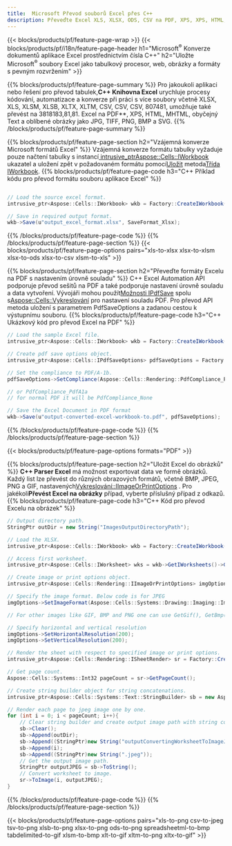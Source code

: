 ```yaml
---
title:  Microsoft Převod souborů Excel přes C++
description: Převeďte Excel XLS, XLSX, ODS, CSV na PDF, XPS, XPS, HTML, JPEG a další formáty 381 81 jen s několika málo řádky 381
---
```

{{< blocks/products/pf/feature-page-wrap >}}
{{< blocks/products/pf/i18n/feature-page-header h1="Microsoft<sup>&reg;</sup> Konverze dokumentů aplikace Excel prostřednictvím čísla C++" h2="Uložte Microsoft<sup>&reg;</sup> soubory Excel jako tabulkový procesor, web, obrázky a formáty s pevným rozvržením" >}}

{{% blocks/products/pf/feature-page-summary %}}
 Pro jakoukoli aplikaci nebo řešení pro převod tabulek,**C++ Knihovna Excel** urychluje procesy kódování, automatizace a konverze při práci s více soubory včetně XLSX, XLS, XLSM, XLSB, XLTX, XLTM, CSV, CSV, CSV, 807481, umožňuje také převést na 3818183,81,81. Excel na PDF**, XPS, HTML, MHTML, obyčejný Text a oblíbené obrázky jako JPG, TIFF, PNG, BMP a SVG.
{{% /blocks/products/pf/feature-page-summary %}}

{{% blocks/products/pf/feature-page-section h2="Vzájemná konverze Microsoft formátů Excel" %}}
 Vzájemná konverze formátu tabulky vyžaduje pouze načtení tabulky s instancí[ intrusive_ptr<Aspose::Cells::IWorkbook>](https://reference.aspose.com/cells/cpp/class/aspose.cells.i_workbook) ukazatel a uložení zpět v požadovaném formátu pomocí[Uložit](https://reference.aspose.com/cells/cpp/class/aspose.cells.i_workbook#a9460f52a2dec8f4bf623a4905167d997) metoda[Třída IWorkbook](https://reference.aspose.com/cells/cpp/class/aspose.cells.i_workbook).
{{% blocks/products/pf/feature-page-code h3="C++ Příklad kódu pro převod formátu souboru aplikace Excel" %}}

```cs

// Load the source excel format.
intrusive_ptr<Aspose::Cells::IWorkbook> wkb = Factory::CreateIWorkbook(u"src_excel_file.xls");

// Save in required output format.
wkb->Save(u"output_excel_format.xlsx", SaveFormat_Xlsx);

```
{{% /blocks/products/pf/feature-page-code %}}
{{% /blocks/products/pf/feature-page-section %}}
{{< blocks/products/pf/feature-page-options pairs="xls-to-xlsx xlsx-to-xlsm xlsx-to-ods xlsx-to-csv xlsm-to-xls" >}}


{{% blocks/products/pf/feature-page-section h2="Převeďte formáty Excelu na PDF s nastavením úrovně souladu" %}}
 C++ Excel Automation API podporuje převod sešitů na PDF a také podporuje nastavení úrovně souladu a data vytvoření. Vývojáři mohou použít[Možnosti IPdfSave](https://reference.aspose.com/cells/cpp/class/aspose.cells.i_pdf_save_options) spolu s[Aspose::Cells::Vykreslování](https://reference.aspose.com/cells/cpp/namespace/aspose.cells.rendering) pro nastavení souladu PDF. Pro převod API metoda uložení s parametrem PdfSaveOptions a zadanou cestou k výstupnímu souboru.
{{% blocks/products/pf/feature-page-code h3="C++ Ukázkový kód pro převod Excel na PDF" %}}

```cs
// Load the sample Excel file.
intrusive_ptr<Aspose::Cells::IWorkbook> wkb = Factory::CreateIWorkbook(u"sample-convert-excel-to.pdf");

// Create pdf save options object.
intrusive_ptr<Aspose::Cells::IPdfSaveOptions> pdfSaveOptions = Factory::CreateIPdfSaveOptions();

// Set the compliance to PDF/A-1b.
pdfSaveOptions->SetCompliance(Aspose::Cells::Rendering::PdfCompliance_PdfA1b);

// or PdfCompliance_PdfA1a 
// for normal PDF it will be PdfCompliance_None

// Save the Excel Document in PDF format
wkb->Save(u"output-converted-excel-workbook-to.pdf", pdfSaveOptions);


```
{{% /blocks/products/pf/feature-page-code %}}
{{% /blocks/products/pf/feature-page-section %}}

{{< blocks/products/pf/feature-page-options formats="PDF" >}}

{{% blocks/products/pf/feature-page-section h2="Uložit Excel do obrázků" %}}
**C++ Parser Excel** má možnost exportovat data ve formě obrázků. Každý list lze převést do různých obrazových formátů, včetně BMP, JPEG, PNG a GIF, nastavených[Vykreslování::IImageOrPrintOptions](https://reference.aspose.com/cells/cpp/class/aspose.cells.rendering.i_image_or_print_options) . Pro jakékoli**Převést Excel na obrázky** případ, vyberte příslušný případ z odkazů.
{{% blocks/products/pf/feature-page-code h3="C++ Kód pro převod Excelu na obrázek" %}}

```cs
// Output directory path.
StringPtr outDir = new String("ImagesOutputDirectoryPath");

// Load the XLSX.
intrusive_ptr<Aspose::Cells::IWorkbook> wkb = Factory::CreateIWorkbook(u"source-excel-file.xlsx");

// Access first worksheet.
intrusive_ptr<Aspose::Cells::IWorksheet> wks = wkb->GetIWorksheets()->GetObjectByIndex(0);

// Create image or print options object.
intrusive_ptr<Aspose::Cells::Rendering::IImageOrPrintOptions> imgOptions = Factory::CreateIImageOrPrintOptions();

// Specify the image format. Below code is for JPEG
imgOptions->SetImageFormat(Aspose::Cells::Systems::Drawing::Imaging::ImageFormat::GetJpeg());

// For other images like GIF, BMP and PNG one can use GetGif(), GetBmp() and GetPng() respectively 

// Specify horizontal and vertical resolution
imgOptions->SetHorizontalResolution(200);
imgOptions->SetVerticalResolution(200);

// Render the sheet with respect to specified image or print options.
intrusive_ptr<Aspose::Cells::Rendering::ISheetRender> sr = Factory::CreateISheetRender(wks, imgOptions);

// Get page count.
Aspose::Cells::Systems::Int32 pageCount = sr->GetPageCount();

// Create string builder object for string concatenations.
intrusive_ptr<Aspose::Cells::Systems::Text::StringBuilder> sb = new Aspose::Cells::Systems::Text::StringBuilder();

// Render each page to jpeg image one by one.
for (int i = 0; i < pageCount; i++){
	// Clear string builder and create output image path with string concatenations.
	sb->Clear();
	sb->Append(outDir);
	sb->Append((StringPtr)new String("outputConvertingWorksheetToImageJPEG_"));
	sb->Append(i);
	sb->Append((StringPtr)new String(".jpeg"));
	// Get the output image path.
	StringPtr outputJPEG = sb->ToString();
	// Convert worksheet to image.
	sr->ToImage(i, outputJPEG);
}
```
{{% /blocks/products/pf/feature-page-code %}}
{{% /blocks/products/pf/feature-page-section %}}

{{< blocks/products/pf/feature-page-options pairs="xls-to-png csv-to-jpeg tsv-to-png xlsb-to-png xlsx-to-png ods-to-png spreadsheetml-to-bmp tabdelimited-to-gif xlsm-to-bmp xlt-to-gif xltm-to-png xltx-to-gif" >}}
